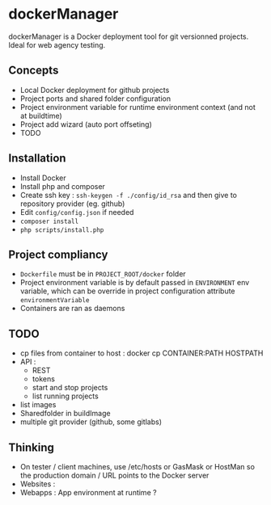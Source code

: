 dockerManager
=============

dockerManager is a Docker deployment tool for git versionned projects.
Ideal for web agency testing.

Concepts
--------
- Local Docker deployment for github projects
- Project ports and shared folder configuration 
- Project environment variable for runtime environment context (and not at buildtime)
- Project add wizard (auto port offseting)
- TODO

Installation
------------
- Install Docker
- Install php and composer
- Create ssh key : `ssh-keygen -f ./config/id_rsa` and then give to repository provider (eg. github)
- Edit `config/config.json` if needed
- `composer install`
- `php scripts/install.php`

Project compliancy
------------------
- `Dockerfile` must be in `PROJECT_ROOT/docker` folder
- Project environment variable is by default passed in `ENVIRONMENT` env variable, which can be override in project configuration attribute `environmentVariable`
- Containers are ran as daemons 

TODO
----
- cp files from container to host : docker cp CONTAINER:PATH HOSTPATH
- API :
    - REST
    - tokens
    - start and stop projects
    - list running projects
- list images
- Sharedfolder in buildImage
- multiple git provider (github, some gitlabs)
    
Thinking
--------
- On tester / client machines, use /etc/hosts or GasMask or HostMan so the production domain / URL points to the Docker server
- Websites : 
- Webapps : App environment at runtime ?